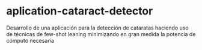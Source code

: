 # aplication-cataract-detector
Desarrollo de una aplicación para la detección de cataratas haciendo uso de técnicas de few-shot leaning minimizando en gran medida la potencia de cómputo necesaria
